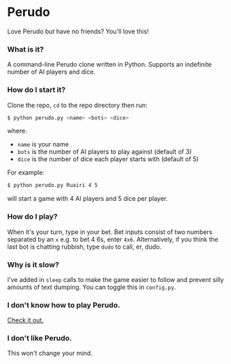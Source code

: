 # Perudo
Love Perudo but have no friends? You'll love this!
### What is it?
A command-line Perudo clone written in Python. Supports an indefinite number of AI players and dice.

### How do I start it?
Clone the repo, `cd` to the repo directory then run:

```sh
$ python perudo.py <name> <bots> <dice>
```

where:
  - `name` is your name
  - `bots` is the number of AI players to play against (default of 3)
  - `dice` is the number of dice each player starts with (default of 5)

For example:
```sh
$ python perudo.py Ruairi 4 5
```
will start a game with 4 AI players and 5 dice per player.

### How do I play?
When it's your turn, type in your bet. Bet inputs consist of two numbers separated by an `x` e.g. to bet 4 6s, enter `4x6`. Alternatively, if you think the last bot is chatting rubbish, type `dudo` to call, er, dudo.

### Why is it slow?
I've added in `sleep` calls to make the game easier to follow and prevent silly amounts of text dumping. You can toggle this in `config.py`.

### I don't know how to play Perudo.
[Check it out.](http://www.perudo.com/perudo-rules.html)

### I don't like Perudo.
This won't change your mind.
